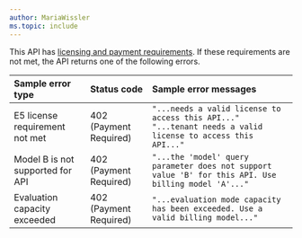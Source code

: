 ```yaml
---
author: MariaWissler
ms.topic: include
---
```


<!-- markdownlint-disable MD041-->

This API has [licensing and payment requirements](/graph/teams-licenses). If these requirements are not met, the API returns one of the following errors.

| Sample error type                | Status code            | Sample error messages                                                                                     |
|:---------------------------------|:-----------------------|:----------------------------------------------------------------------------------------------------------|
| E5 license requirement not met   | 402 (Payment Required) | `"...needs a valid license to access this API..."` </br> `"...tenant needs a valid license to access this API..."` |
| Model B is not supported for API | 402 (Payment Required) | `"...the 'model' query parameter does not support value 'B' for this API. Use billing model 'A'..."`            |
| Evaluation capacity exceeded     | 402 (Payment Required) | `"...evaluation mode capacity has been exceeded. Use a valid billing model..."`                             |
